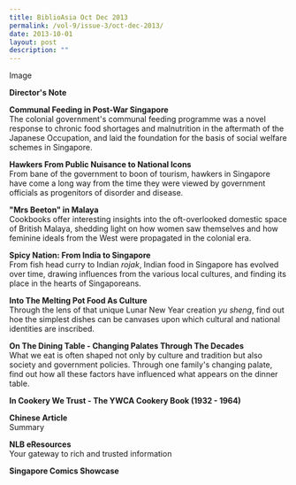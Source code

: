 ```yaml
---
title: BiblioAsia Oct Dec 2013
permalink: /vol-9/issue-3/oct-dec-2013/
date: 2013-10-01
layout: post
description: ""
---
```

Image

**Director's Note**

<b>Communal Feeding in Post-War Singapore </b><br>The colonial government's communal feeding programme was a novel response to chronic food shortages and malnutrition in the aftermath of the Japanese Occupation, and laid the foundation for the basis of social welfare schemes in Singapore.

<b>Hawkers From Public Nuisance to National Icons</b><br>
From bane of the government to boon of tourism, hawkers in Singapore have come a long way from the time they were viewed by government officials as progenitors of disorder and disease.

<b>"Mrs Beeton" in Malaya</b><br>
Cookbooks offer interesting insights into the oft-overlooked domestic space of British Malaya, shedding light on how women saw themselves and how feminine ideals from the West were propagated in the colonial era.

<b>Spicy Nation: From India to Singapore</b><br>
From fish head curry to Indian *rojak*, Indian food in Singapore has evolved over time, drawing influences from the various local cultures, and finding its place in the hearts of Singaporeans.

<b>Into The Melting Pot Food As Culture</b><br>Through the lens of that unique Lunar New Year creation *yu sheng*, find out hoe the simplest dishes can be canvases upon which cultural and national identities are inscribed.

<b>On The Dining Table - Changing Palates Through The Decades </b><br>
What we eat is often shaped not only by culture and tradition but also society and government policies. Through one family's changing palate, find out how all these factors have influenced what appears on the dinner table.

<b>In Cookery We Trust - The YWCA Cookery Book (1932 - 1964)</b><br>

<b> Chinese Article</b><br> Summary

<b> NLB eResources</b><br>
Your gateway to rich and trusted information

<b>Singapore Comics Showcase</b><br>